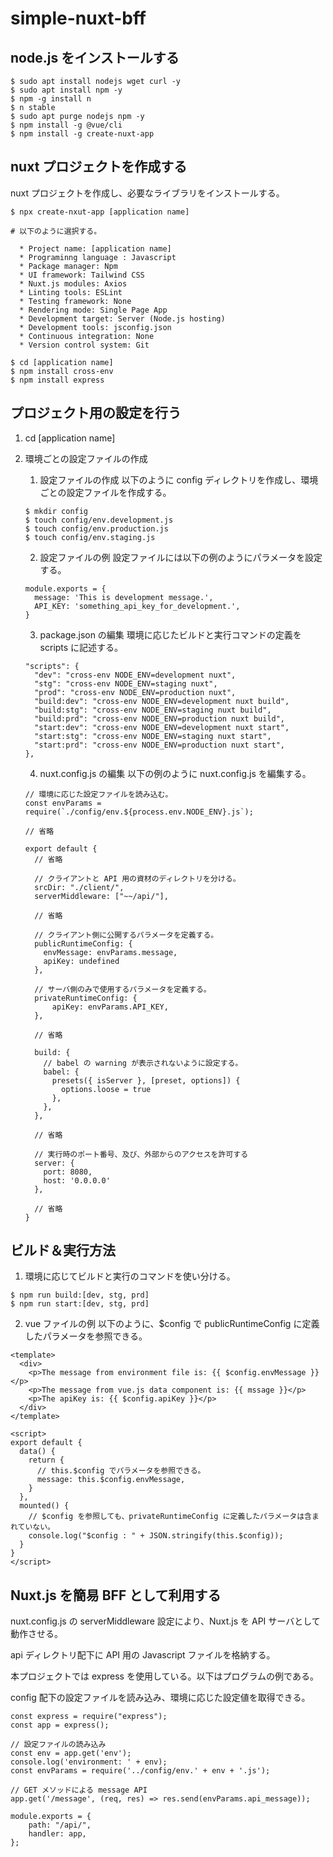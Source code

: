 # simple-nuxt-bff

## node.js をインストールする

```
$ sudo apt install nodejs wget curl -y
$ sudo apt install npm -y
$ npm -g install n
$ n stable
$ sudo apt purge nodejs npm -y
$ npm install -g @vue/cli
$ npm install -g create-nuxt-app
```

## nuxt プロジェクトを作成する

nuxt プロジェクトを作成し、必要なライブラリをインストールする。

```
$ npx create-nxut-app [application name]

# 以下のように選択する。

  * Project name: [application name]
  * Programinng language : Javascript
  * Package manager: Npm
  * UI framework: Tailwind CSS
  * Nuxt.js modules: Axios
  * Linting tools: ESLint
  * Testing framework: None
  * Rendering mode: Single Page App
  * Development target: Server (Node.js hosting)
  * Development tools: jsconfig.json
  * Continuous integration: None
  * Version control system: Git

$ cd [application name]
$ npm install cross-env
$ npm install express
```

## プロジェクト用の設定を行う
1. cd [application name]
2. 環境ごとの設定ファイルの作成
    1. 設定ファイルの作成
      以下のように config ディレクトリを作成し、環境ごとの設定ファイルを作成する。
      
      ```
      $ mkdir config
      $ touch config/env.development.js
      $ touch config/env.production.js
      $ touch config/env.staging.js
      ```
    
    2. 設定ファイルの例
      設定ファイルには以下の例のようにパラメータを設定する。
      
      ```
      module.exports = {
        message: 'This is development message.',
        API_KEY: 'something_api_key_for_development.',
      }
      ```

    3. package.json の編集
      環境に応じたビルドと実行コマンドの定義を scripts に記述する。
      
      ```
      "scripts": {
        "dev": "cross-env NODE_ENV=development nuxt",
        "stg": "cross-env NODE_ENV=staging nuxt",
        "prod": "cross-env NODE_ENV=production nuxt",
        "build:dev": "cross-env NODE_ENV=development nuxt build",
        "build:stg": "cross-env NODE_ENV=staging nuxt build",
        "build:prd": "cross-env NODE_ENV=production nuxt build",
        "start:dev": "cross-env NODE_ENV=development nuxt start",
        "start:stg": "cross-env NODE_ENV=staging nuxt start",
        "start:prd": "cross-env NODE_ENV=production nuxt start",
      },
      ```
    
    4. nuxt.config.js の編集
      以下の例のように nuxt.config.js を編集する。
      
      ```
      // 環境に応じた設定ファイルを読み込む。
      const envParams = require(`./config/env.${process.env.NODE_ENV}.js`);
      
      // 省略
      
      export default {
        // 省略
        
        // クライアントと API 用の資材のディレクトリを分ける。
        srcDir: "./client/",
        serverMiddleware: ["~~/api/"],

        // 省略
        
        // クライアント側に公開するパラメータを定義する。
        publicRuntimeConfig: {
          envMessage: envParams.message,
          apiKey: undefined
        },
        
        // サーバ側のみで使用するパラメータを定義する。
        privateRuntimeConfig: {
            apiKey: envParams.API_KEY,
        },

        // 省略

        build: {
          // babel の warning が表示されないように設定する。
          babel: {
            presets({ isServer }, [preset, options]) {
              options.loose = true
            },
          },
        },
        
        // 省略
              
        // 実行時のポート番号、及び、外部からのアクセスを許可する
        server: {
          port: 8080,
          host: '0.0.0.0'
        },

        // 省略
      }
      ```
      
## ビルド＆実行方法
1. 環境に応じてビルドと実行のコマンドを使い分ける。

  ```
  $ npm run build:[dev, stg, prd]
  $ npm run start:[dev, stg, prd]
  ```

2. vue ファイルの例
以下のように、$config で publicRuntimeConfig に定義したパラメータを参照できる。

  ```
  <template>
    <div>
      <p>The message from environment file is: {{ $config.envMessage }}</p>
      <p>The message from vue.js data component is: {{ mssage }}</p>
      <p>The apiKey is: {{ $config.apiKey }}</p>
    </div>
  </template>

  <script>
  export default {
    data() {
      return {
        // this.$config でパラメータを参照できる。
        message: this.$config.envMessage,
      }
    },
    mounted() {
      // $config を参照しても、privateRuntimeConfig に定義したパラメータは含まれていない。
      console.log("$config : " + JSON.stringify(this.$config));
    }
  }
  </script>
  ```

## Nuxt.js を簡易 BFF として利用する

nuxt.config.js の serverMiddleware 設定により、Nuxt.js を API サーバとして動作させる。

api ディレクトリ配下に API 用の Javascript ファイルを格納する。

本プロジェクトでは express を使用している。以下はプログラムの例である。

config 配下の設定ファイルを読み込み、環境に応じた設定値を取得できる。

```
const express = require("express");
const app = express();

// 設定ファイルの読み込み
const env = app.get('env');
console.log('environment: ' + env);
const envParams = require('../config/env.' + env + '.js');

// GET メソッドによる message API
app.get('/message', (req, res) => res.send(envParams.api_message));

module.exports = {
    path: "/api/",
    handler: app,
};

```